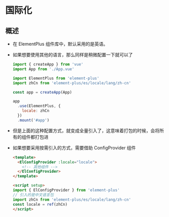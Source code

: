 # 国际化

## 概述

+ 在 ElementPlus 组件库中，默认采用的是英语。

+ 如果想要使用其他的语言，那么同样是稍微配置一下就可以了

  ```js
  import { createApp } from 'vue'
  import App from './App.vue'

  import ElementPlus from 'element-plus'
  import zhCn from 'element-plus/es/locale/lang/zh-cn'

  const app = createApp(App)

  app
    .use(ElementPlus, {
      locale: zhCn
    })
    .mount('#app')
  ```

+ 但是上面的这种配置方式，就变成全量引入了，这意味着打包的时候，会将所有的组件都打包进
+ 如果想要采用按需引入的方式，需要借助 ConfigProvider 组件

  ```html
  <template>
    <ElConfigProvider :locale="locale">
      <!-- 其他组件 -->
    </ElConfigProvider>
  </template>

  <script setup>
  import { ElConfigProvider } from 'element-plus'
  // 引入的是中文语言包
  import zhCn from 'element-plus/es/locale/lang/zh-cn'
  const locale = ref(zhCn)
  </script>
  ```
